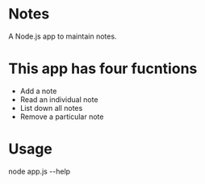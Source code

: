 # Notes
A Node.js app to maintain notes.

# This app has four fucntions
  * Add a note
  * Read an individual note
  * List down all notes
  * Remove a particular note
# Usage
  node app.js --help
  
